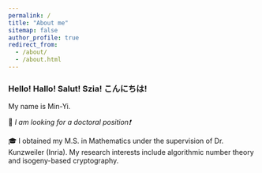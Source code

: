 ```yaml
---
permalink: /
title: "About me"
sitemap: false
author_profile: true
redirect_from: 
  - /about/
  - /about.html
---
```


### Hello!  Hallo!  Salut!  Szia! こんにちは!

My name is Min-Yi.

📢 *I am looking for a doctoral position❗*

🎓 I obtained my M.S. in Mathematics under the supervision of Dr. Kunzweiler (Inria). My research interests include algorithmic number theory and isogeny-based cryptography.
